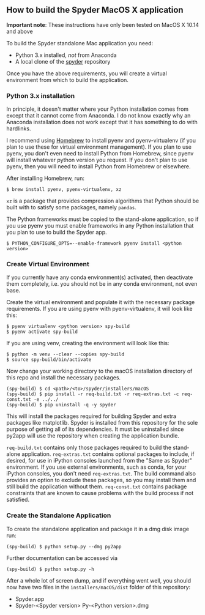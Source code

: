 
## How to build the Spyder MacOS X application

**Important note**: These instructions have only been tested on MacOS X 10.14 and above

To build the Spyder standalone Mac application you need:
* Python 3.x installed, *not* from Anaconda
* A local clone of the [spyder](https://github.com/spyder-ide/spyder) repository

Once you have the above requirements, you will create a virtual environment from which to build the application.

### Python 3.x installation

In principle, it doesn't matter where your Python installation comes from except that it cannot come from Anaconda.
I do not know exactly why an Anaconda installation does not work except that it has something to do with hardlinks.

I recommend using [Homebrew](http://brew.sh/) to install pyenv and pyenv-virtualenv (if you plan to use these for virtual environment management).
If you plan to use pyenv, you don't even need to install Python from Homebrew, since pyenv will install whatever python version you request.
If you don't plan to use pyenv, then you will need to install Python from Homebrew or elsewhere.

After installing Homebrew, run:
```
$ brew install pyenv, pyenv-virtualenv, xz
```
`xz` is a package that provides compression algorithms that Python should be built with to satisfy some packages, namely `pandas`.

The Python frameworks must be copied to the stand-alone application, so if you use pyenv you must enable frameworks in any Python installation that you plan to use to build the Spyder app.
```
$ PYTHON_CONFIGURE_OPTS=--enable-framework pyenv install <python version>
```

### Create Virtual Environment

If you currently have any conda environment(s) activated, then deactivate them completely, i.e. you should not be in any conda environment, not even base.

Create the virtual environment and populate it with the necessary package requirements.
If you are using pyenv with pyenv-virtualenv, it will look like this:
```
$ pyenv virtualenv <python version> spy-build
$ pyenv activate spy-build
```
If you are using venv, creating the environment will look like this:
```
$ python -m venv --clear --copies spy-build
$ source spy-build/bin/activate
```

Now change your working directory to the macOS installation directory of this repo and install the necessary packages.
```
(spy-build) $ cd <path>/<to>/spyder/installers/macOS
(spy-build) $ pip install -r req-build.txt -r req-extras.txt -c req-const.txt -e ../../
(spy-build) $ pip uninstall -q -y spyder
```
This will install the packages required for building Spyder and extra packages like matplotlib.
Spyder is installed from this repository for the sole purpose of getting all of its dependencies.
It must be uninstalled since py2app will use the repository when creating the application bundle.

`req-build.txt` contains only those packages required to build the stand-alone application.
`req-extras.txt` contains optional packages to include, if desired, for use in iPython consoles launched from the "Same as Spyder" environment.
If you use external environments, such as conda, for your iPython consoles, you don't need `req-extras.txt`.
The build command also provides an option to exclude these packages, so you may install them and still build the application without them.
`req-const.txt` contains package constraints that are known to cause problems with the build process if not satisfied.

### Create the Standalone Application

To create the standalone application and package it in a dmg disk image run:
```
(spy-build) $ python setup.py --dmg py2app
```
Further documentation can be accessed via
```
(spy-build) $ python setup.py -h
```

After a whole lot of screen dump, and if everything went well, you should now have two files in the `installers/macOS/dist` folder of this repository:
* Spyder.app
* Spyder-\<Spyder version\> Py-\<Python version\>.dmg
